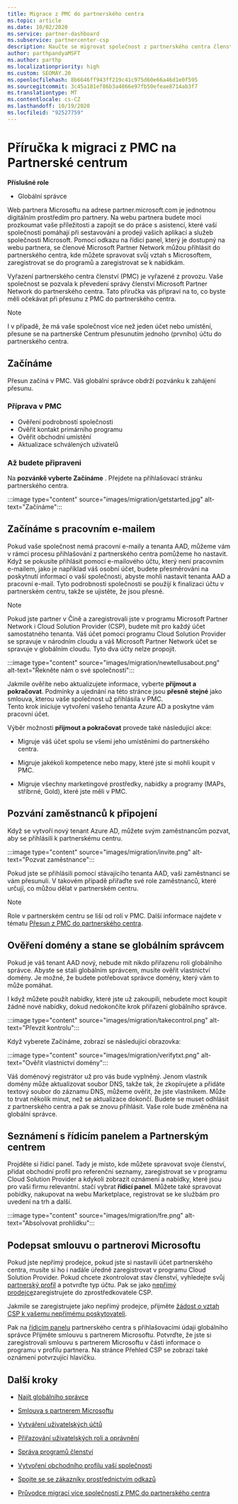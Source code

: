 ```yaml
---
title: Migrace z PMC do partnerského centra
ms.topic: article
ms.date: 10/02/2020
ms.service: partner-dashboard
ms.subservice: partnercenter-csp
description: Naučte se migrovat společnost z partnerského centra členství (PMC) do partnerského centra, včetně kroků, které je potřeba provést.
author: parthpandyaMSFT
ms.author: parthp
ms.localizationpriority: high
ms.custom: SEOMAY.20
ms.openlocfilehash: 8b6646ff943ff219c41c975d60e66a46d1e0f595
ms.sourcegitcommit: 3c45a181ef86b3a4866e97fb50efeae8714ab3f7
ms.translationtype: MT
ms.contentlocale: cs-CZ
ms.lasthandoff: 10/19/2020
ms.locfileid: "92527759"
---
```

# <a name="guide-to-migrating-from-pmc-to-partner-center"></a>Příručka k migraci z PMC na Partnerské centrum

**Příslušné role**

- Globální správce

Web partnera Microsoftu na adrese partner.microsoft.com je jednotnou digitálním prostředím pro partnery. Na webu partnera budete moci prozkoumat vaše příležitosti a zapojit se do práce s asistencí, které vaší společnosti pomáhají při sestavování a prodeji vašich aplikací a služeb společnosti Microsoft. Pomocí odkazu na řídicí panel, který je dostupný na webu partnera, se členové Microsoft Partner Network můžou přihlásit do partnerského centra, kde můžete spravovat svůj vztah s Microsoftem, zaregistrovat se do programů a zaregistrovat se k nabídkám.

Vyřazení partnerského centra členství (PMC) je vyřazené z provozu. Vaše společnost se pozvala k převedení správy členství Microsoft Partner Network do partnerského centra. Tato příručka vás připraví na to, co byste měli očekávat při přesunu z PMC do partnerského centra.

>[!NOTE]
>I v případě, že má vaše společnost více než jeden účet nebo umístění, přesune se na partnerské Centrum přesunutím jednoho (prvního) účtu do partnerského centra.

## <a name="get-started"></a>Začínáme

Přesun začíná v PMC. Váš globální správce obdrží pozvánku k zahájení přesunu.

### <a name="prepare-in-pmc"></a>Příprava v PMC

- Ověření podrobností společnosti
- Ověřit kontakt primárního programu
- Ověřit obchodní umístění
- Aktualizace schválených uživatelů

### <a name="when-youre-ready"></a>Až budete připraveni

Na **pozvánkě vyberte Začínáme** . Přejdete na přihlašovací stránku partnerského centra.

:::image type="content" source="images/migration/getstarted.jpg" alt-text="Začínáme":::

## <a name="start-with-your-work-email"></a>Začínáme s pracovním e-mailem

Pokud vaše společnost nemá pracovní e-maily a tenanta AAD, můžeme vám v rámci procesu přihlašování z partnerského centra pomůžeme ho nastavit. Když se pokusíte přihlásit pomocí e-mailového účtu, který není pracovním e-mailem, jako je například váš osobní účet, budete přesměrováni na poskytnutí informací o vaší společnosti, abyste mohli nastavit tenanta AAD a pracovní e-mail. Tyto podrobnosti společnosti se použijí k finalizaci účtu v partnerském centru, takže se ujistěte, že jsou přesné.

>[!NOTE]
>Pokud jste partner v Číně a zaregistrovali jste v programu Microsoft Partner Network i Cloud Solution Provider (CSP), budete mít pro každý účet samostatného tenanta. Váš účet pomocí programu Cloud Solution Provider se spravuje v národním cloudu a váš Microsoft Partner Network účet se spravuje v globálním cloudu. Tyto dva účty nelze propojit.

:::image type="content" source="images/migration/newtellusabout.png" alt-text="Řekněte nám o své společnosti":::

Jakmile ověříte nebo aktualizujete informace, vyberte **přijmout a pokračovat**.
Podmínky a ujednání na této stránce jsou **přesně stejné** jako smlouva, kterou vaše společnost už přihlásila v PMC.  
Tento krok iniciuje vytvoření vašeho tenanta Azure AD a poskytne vám pracovní účet.

Výběr možnosti **přijmout a pokračovat** provede také následující akce:

- Migruje váš účet spolu se všemi jeho umístěními do partnerského centra.

- Migruje jakékoli kompetence nebo mapy, které jste si mohli koupit v PMC.

- Migruje všechny marketingové prostředky, nabídky a programy (MAPs, stříbrné, Gold), které jste měli v PMC.

## <a name="invite-employees-to-join-you"></a>Pozvání zaměstnanců k připojení

Když se vytvoří nový tenant Azure AD, můžete svým zaměstnancům pozvat, aby se přihlásili k partnerskému centru.

:::image type="content" source="images/migration/invite.png" alt-text="Pozvat zaměstnance":::

Pokud jste se přihlásili pomocí stávajícího tenanta AAD, vaši zaměstnanci se vám přesunuli. V takovém případě přiřaďte své role zaměstnanců, které určují, co můžou dělat v partnerském centru. 

>[!NOTE] 
>Role v partnerském centru se liší od rolí v PMC. Další informace najdete v tématu [Přesun z PMC do partnerského centra](move-pmc-pc-map.md).

## <a name="verify-your-domain-and-become-a-global-admin"></a>Ověření domény a stane se globálním správcem  

Pokud je váš tenant AAD nový, nebude mít nikdo přiřazenu roli globálního správce. Abyste se stali globálním správcem, musíte ověřit vlastnictví domény. Je možné, že budete potřebovat správce domény, který vám to může pomáhat.

I když můžete použít nabídky, které jste už zakoupili, nebudete moct koupit žádné nové nabídky, dokud nedokončíte krok přiřazení globálního správce.

:::image type="content" source="images/migration/takecontrol.png" alt-text="Převzít kontrolu":::

Když vyberete Začínáme, zobrazí se následující obrazovka:

:::image type="content" source="images/migration/verifytxt.png" alt-text="Ověřit vlastnictví domény":::

Váš doménový registrátor už pro vás bude vyplněný. Jenom vlastník domény může aktualizovat soubor DNS, takže tak, že zkopírujete a přidáte textový soubor do záznamu DNS, můžeme ověřit, že jste vlastníkem. Může to trvat několik minut, než se aktualizace dokončí. Budete se muset odhlásit z partnerského centra a pak se znovu přihlásit. Vaše role bude změněna na globální správce.

## <a name="get-acquainted-with-your-dashboard-and-partner-center"></a>Seznámení s řídicím panelem a Partnerským centrem

Projděte si řídicí panel. Tady je místo, kde můžete spravovat svoje členství, přidat obchodní profil pro referenční seznamy, zaregistrovat se v programu Cloud Solution Provider a kdykoli zobrazit oznámení a nabídky, které jsou pro vaši firmu relevantní. stačí vybrat **řídicí panel**. Můžete také spravovat pobídky, nakupovat na webu Marketplace, registrovat se ke službám pro uvedení na trh a další.  

:::image type="content" source="images/migration/fre.png" alt-text="Absolvovat prohlídku":::

## <a name="sign-the-microsoft-partner-agreement"></a>Podepsat smlouvu o partnerovi Microsoftu

Pokud jste nepřímý prodejce, pokud jste si nastavili účet partnerského centra, musíte si ho i nadále úředně zaregistrovat v programu Cloud Solution Provider. Pokud chcete zkontrolovat stav členství, vyhledejte svůj [partnerský profil](https://partner.microsoft.com/pcv/accountsettings/partnerprofile) a potvrďte typ účtu. Pak se jako [nepřímý prodejce](enrolling-in-the-csp-program.md)zaregistrujete do zprostředkovatele CSP.

 Jakmile se zaregistrujete jako nepřímý prodejce, přijměte [žádost o vztah CSP k vašemu nepřímému poskytovateli](indirect-reseller-tasks-in-partner-center.md).

Pak na [řídicím panelu](https://partner.microsoft.com/pvc/dashboard) partnerského centra s přihlašovacími údaji globálního správce Přijměte smlouvu s partnerem Microsoftu. Potvrďte, že jste si zaregistrovali smlouvu s partnerem Microsoftu v části informace o programu v profilu partnera. Na stránce Přehled CSP se zobrazí také oznámení potvrzující hlavičku. 

## <a name="next-steps"></a>Další kroky

- [Najít globálního správce](become-global-admin.md)

- [Smlouva s partnerem Microsoftu](microsoft-partner-agreement.md)

- [Vytváření uživatelských účtů](create-user-accounts-and-set-permissions.md)

- [Přiřazování uživatelských rolí a oprávnění](permissions-overview.md)

- [Správa programů členství](renew-mpn-offers.md)

- [Vytvoření obchodního profilu vaší společnosti](create-a-marketing-profile.md)

- [Spojte se se zákazníky prostřednictvím odkazů](manage-leads.md)

- [Průvodce migrací více společností z PMC do partnerského centra](move-multiple-companies.md)
